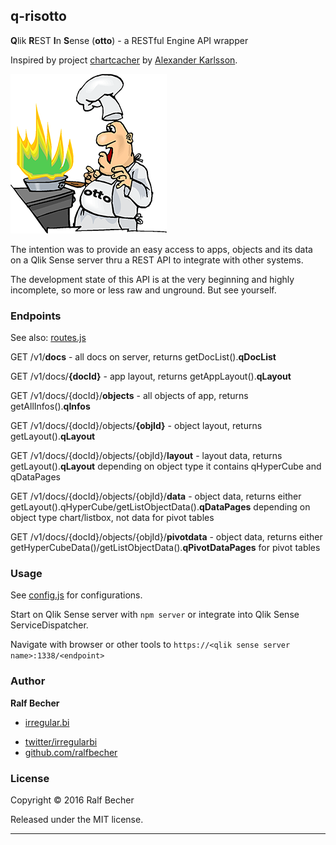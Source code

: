 ## q-risotto

**Q**lik **R**EST **I**n **S**ense (**otto**) - a RESTful Engine API wrapper

Inspired by project [chartcacher] by [Alexander Karlsson]. 

[chartcacher]: https://github.com/mindspank/chartcacher
[Alexander Karlsson]: https://github.com/mindspank

![q-risotto](./q-risotto-logo.png)

The intention was to provide an easy access to apps, objects and its data on a Qlik Sense server thru a REST API to integrate with other systems.

The development state of this API is at the very beginning and highly incomplete, so more or less raw and unground. But see yourself.

### Endpoints

See also: [routes.js](./routes/routes.js)

GET /v1/**docs** - all docs on server, returns getDocList().**qDocList**

GET /v1/docs/**{docId}** - app layout, returns getAppLayout().**qLayout**

GET /v1/docs/{docId}/**objects** - all objects of app, returns getAllInfos().**qInfos**

GET /v1/docs/{docId}/objects/**{objId}** - object layout, returns getLayout().**qLayout**

GET /v1/docs/{docId}/objects/{objId}/**layout** - layout data, returns getLayout().**qLayout** depending on object type it contains qHyperCube and qDataPages

GET /v1/docs/{docId}/objects/{objId}/**data** - object data, returns either getLayout().qHyperCube/getListObjectData().**qDataPages** depending on object type chart/listbox, not data for pivot tables

GET /v1/docs/{docId}/objects/{objId}/**pivotdata** - object data, returns either getHyperCubeData()/getListObjectData().**qPivotDataPages** for pivot tables

### Usage

See [config.js](./config.js) for configurations.

Start on Qlik Sense server with `npm server` or integrate into Qlik Sense ServiceDispatcher.

Navigate with browser or other tools to `https://<qlik sense server name>:1338/<endpoint>`

### Author

**Ralf Becher**

+ [irregular.bi](http://irregular.bi)
* [twitter/irregularbi](http://twitter.com/irregularbi)
* [github.com/ralfbecher](http://github.com/ralfbecher)

### License

Copyright © 2016 Ralf Becher

Released under the MIT license.

***
